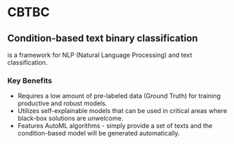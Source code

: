 # CBTBC
## Condition-based text binary classification 
is a framework for NLP (Natural Language Processing) and text classification.

### Key Benefits
* Requires a low amount of pre-labeled data (Ground Truth) for training productive and robust models.
* Utilizes self-explainable models that can be used in critical areas where black-box solutions are unwelcome.
* Features AutoML algorithms - simply provide a set of texts and the condition-based model will be generated automatically.



